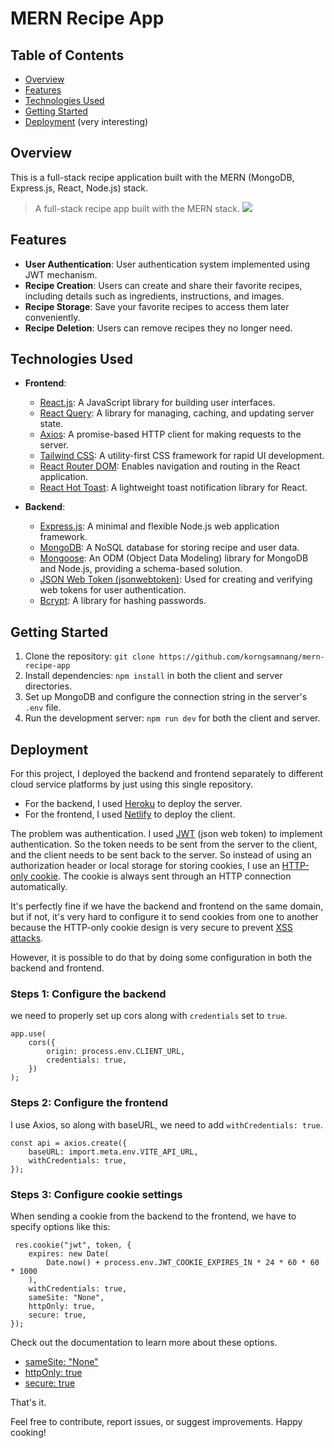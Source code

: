 # MERN Recipe App

## Table of Contents

- [Overview](#overview)
- [Features](#features)
- [Technologies Used](#technologies-used)
- [Getting Started](#getting-started)
- [Deployment](#deployment) (very interesting)

## Overview

This is a full-stack recipe application built with the MERN (MongoDB, Express.js, React, Node.js) stack.

> A full-stack recipe app built with the MERN stack.
![](https://github.com/korngsamnang/mern-recipe-app/assets/99709883/3bb17d35-4fac-48b9-b901-78bdbe514bc9)

## Features

- **User Authentication**: User authentication system implemented using JWT mechanism.
- **Recipe Creation**: Users can create and share their favorite recipes, including details such as ingredients,
  instructions, and images.
- **Recipe Storage**: Save your favorite recipes to access them later conveniently.
- **Recipe Deletion**: Users can remove recipes they no longer need.

## Technologies Used

- **Frontend**:
    - [React.js]: A JavaScript library for building user interfaces.
    - [React Query]: A library for managing, caching, and updating server state.
    - [Axios]: A promise-based HTTP client for making requests to the server.
    - [Tailwind CSS]: A utility-first CSS framework for rapid UI development.
    - [React Router DOM]: Enables navigation and routing in the React application.
    - [React Hot Toast]: A lightweight toast notification library for React.

- **Backend**:
    - [Express.js]: A minimal and flexible Node.js web application framework.
    - [MongoDB]: A NoSQL database for storing recipe and user data.
    - [Mongoose]: An ODM (Object Data Modeling) library for MongoDB and Node.js, providing a schema-based solution.
    - [JSON Web Token (jsonwebtoken)]: Used for creating and verifying web tokens for user authentication.
    - [Bcrypt]: A library for hashing passwords.

## Getting Started

1. Clone the repository: `git clone https://github.com/korngsamnang/mern-recipe-app`
2. Install dependencies: `npm install` in both the client and server directories.
3. Set up MongoDB and configure the connection string in the server's `.env` file.
4. Run the development server: `npm run dev` for both the client and server.

## Deployment

For this project, I deployed the backend and frontend separately to different cloud service platforms by just using this
single repository.

- For the backend, I used [Heroku](https://www.heroku.com/) to deploy the server.
- For the frontend, I used [Netlify](https://www.netlify.com/) to deploy the client.

The problem was authentication. I used [JWT](https://jwt.io/) (json web token) to implement authentication. So the token
needs to be
sent
from the server to the client, and the client needs to be sent back to the server. So instead of using an authorization
header or local storage for storing cookies, I use
an [HTTP-only cookie](https://developer.mozilla.org/en-US/docs/Web/HTTP/Cookies). The cookie is always sent through an
HTTP
connection automatically.

It's perfectly fine if we have the backend and frontend on the same domain, but if not, it's very hard to configure it
to send cookies from one to another because the HTTP-only cookie design is very secure to
prevent [XSS attacks](https://en.wikipedia.org/wiki/Cross-site_scripting).

However, it is possible to do that by doing some configuration in both the backend and frontend.

### Steps 1: Configure the backend

we need to properly set up cors along with `credentials` set to `true`.

```
app.use(
    cors({
        origin: process.env.CLIENT_URL,
        credentials: true,
    })
);
```

### Steps 2: Configure the frontend

I use Axios, so along with baseURL, we need to add `withCredentials: true`.

```
const api = axios.create({
    baseURL: import.meta.env.VITE_API_URL,
    withCredentials: true,
});
```

### Steps 3: Configure cookie settings

When sending a cookie from the backend to the frontend, we have to specify options like this:

```
 res.cookie("jwt", token, {
    expires: new Date(
        Date.now() + process.env.JWT_COOKIE_EXPIRES_IN * 24 * 60 * 60 * 1000
    ),
    withCredentials: true,
    sameSite: "None",
    httpOnly: true,
    secure: true,
});
```

Check out the documentation to learn more about these options.

- [sameSite: "None"](https://developer.mozilla.org/en-US/docs/Web/HTTP/Headers/Set-Cookie/SameSite)
- [httpOnly: true](https://developer.mozilla.org/en-US/docs/Web/HTTP/Cookies#restrict_access_to_cookies)
- [secure: true](https://developer.mozilla.org/en-US/docs/Web/HTTP/Cookies#restrict_access_to_cookies)

That's it.

Feel free to contribute, report issues, or suggest improvements. Happy cooking!

[React.js]:<https://react.dev/>

[React Query]:<https://tanstack.com/query/latest/>

[Axios]:<https://axios-http.com/docs/intro/>

[Tailwind CSS]:<https://tailwindcss.com//>

[React Router DOM]:<https://reactrouter.com/en/main/>

[React Hot Toast]:<https://react-hot-toast.com//>


[Express.js]:<https://expressjs.com//>

[MongoDB]:<https://www.mongodb.com//>

[Mongoose]:<https://mongoosejs.com//>

[JSON Web Token (jsonwebtoken)]:<https://jwt.io//>

[Bcrypt]:<https://www.npmjs.com/package/bcrypt/>